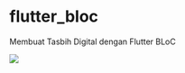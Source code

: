 # flutter_bloc
Membuat Tasbih Digital dengan Flutter BLoC

<img src="http://flutter.id/wp-content/uploads/2019/09/tasbihdigital.gif">
